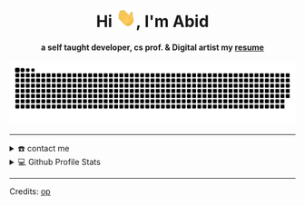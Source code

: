 <div align="center">
<h1 align="center">Hi <img width="35" src="https://github.com/1999AZZAR/1999AZZAR/blob/main/resources/img/waving.gif">, I'm Abid</h1>
  <h4 align="center">a self taught developer, cs prof. & Digital artist my <a href="https://github.com/op10y/" target="_blank">resume</a></h4>
</div>
<div align="center">
  <a href="https://op10y.github.io/profile-card/">
  <img  src="https://github.com/1999AZZAR/1999AZZAR/blob/main/resources/img/grid-snake.svg"
       alt="snake" /></a>
</div>

-----
<details>
  <summary>☎️ contact me</summary>
  <div>
  <samp>
    <h2 align="center">you can reach me by:</h2>
    <p align="center">
      <br/>
     <a href="https://fb.com/abidhussaindar" target="blank"><img align="center"
         src="https://img.shields.io/badge/facebook-4267B2.svg?style=for-the-badge&logo=facebook&logoColor=white"
         alt="opty" height="30"/></a>
      <a href="https://instagram.com/0ptyx" target="blank"><img align="center"
         src="https://img.shields.io/badge/instagram-%23E4405F.svg?style=for-the-badge&logo=Instagram&logoColor=white"
         alt="optyx" height="30"/></a>
     </p>
    <p align="center">
      <a href="mailto:blurnonymous@gmail.com" target="blank"><img align="center"
         src="https://img.shields.io/badge/gmail-EA4335.svg?style=for-the-badge&logo=gmail&logoColor=white"
         alt="blur" height="30"/></a>
      <br>
    </p>
 </samp>
</div>
</details>
  <details> 
  <summary>💻 Github Profile Stats</summary>
  <div>
  <samp>
    <h2 align="center"> Github stats </h2>
      <br/>
    <details open>
  <summary><h3>Languages used by op10y</h3></summary>
            <p align="center">
        <a href="https://github.com/op10y/">
          <img width="40%" src="https://github-readme-stats.vercel.app/api/top-langs/?username=op10y&langs_count=10&theme=gruvbox&layout=compact&hide_border=true"
          alt="opty :: Top op's Langs " /></a>
      </p>
    
</details>
 <details open>
  <summary><h3>stasistic</h3></summary>
        <p align="center">
          <a href="https://github.com/op10y/">
          <img width="49.5%" src="https://github-readme-stats.vercel.app/api?username=op10y&show_icons=true&theme=gruvbox&hide_border=true" />
          <img width="49.5%" src="https://github-readme-streak-stats.herokuapp.com/?user=op10y&theme=gruvbox&hide_border=true" />
          </a>
       </p>
     <br>
     </samp>
  </div>    
</details>

  -----
Credits: [op](https://op10y.github.io/optyx.com/)
